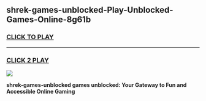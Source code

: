 
## shrek-games-unblocked-Play-Unblocked-Games-Online-8g61b
<h3>
<a href="https://premium76.site?title=shrek-games-unblocked&ref=24A">CLICK TO PLAY</a></h3>
<hr>

<h3>
<a href="https://premium76.site?title=shrek-games-unblocked&ref=24A">CLICK 2 PLAY</a>
  
</h3>

<a href="https://premium76.site?title=shrek-games-unblocked&ref=24A"><img src="https://clearcache.store/games.png"></a>


**shrek-games-unblocked games unblocked: Your Gateway to Fun and Accessible Online Gaming**
